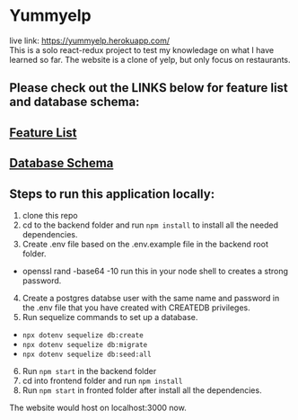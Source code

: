 # Yummyelp
live link: https://yummyelp.herokuapp.com/  
This is a solo react-redux project to test my knowledage on what I have learned so far.
The website is a clone of yelp, but only focus on restaurants.

## Please check out the LINKS below for feature list and database schema:
## [Feature List](https://github.com/tan004/yummyelp/wiki/Feature-List)

## [Database Schema ](https://github.com/tan004/yummyelp/wiki/Database-Schema)

## Steps to run this application locally:
1. clone this repo
2. cd to the backend folder and run `npm install` to install all the needed dependencies.
3. Create .env file based on the .env.example file in the backend root folder.
  * openssl rand -base64 -10 run this in your node shell to creates a strong password.
4. Create a postgres databse user with the same name and password in the .env file that you have created with CREATEDB privileges.
5. Run sequelize commands to set up a database.
  * `npx dotenv sequelize db:create`
  * `npx dotenv sequelize db:migrate`
  * `npx dotenv sequelize db:seed:all`
6. Run  `npm start` in the backend folder
7. cd into frontend folder and run `npm install`
8. Run `npm start` in fronted folder after install all the dependencies.

The website would host on localhost:3000 now.
